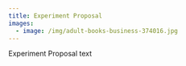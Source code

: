 ```yaml
---
title: Experiment Proposal
images:
  - image: /img/adult-books-business-374016.jpg
---
```

Experiment Proposal text
